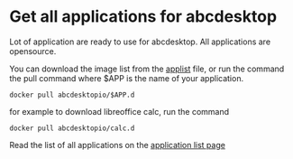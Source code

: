 # Get all applications for abcdesktop

Lot of application are ready to use for abcdesktop.
All applications are opensource.

You can download the image list from the [applist](https://raw.githubusercontent.com/abcdesktopio/oc.apps/main/applist.json) file, or run the command the pull command where $APP is the name of your application.

```
docker pull abcdesktopio/$APP.d
```

for example to download libreoffice calc, run the command

```
docker pull abcdesktopio/calc.d
```

Read the list of all applications on the [application list page](../../applications/list.md)
